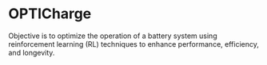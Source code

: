 # OPTICharge
Objective is to optimize the operation of a battery system using reinforcement learning (RL) techniques to enhance performance, efficiency, and longevity.



